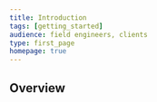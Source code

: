 ```yaml
---
title: Introduction
tags: [getting_started]
audience: field engineers, clients
type: first_page
homepage: true
---
```


## Overview 
